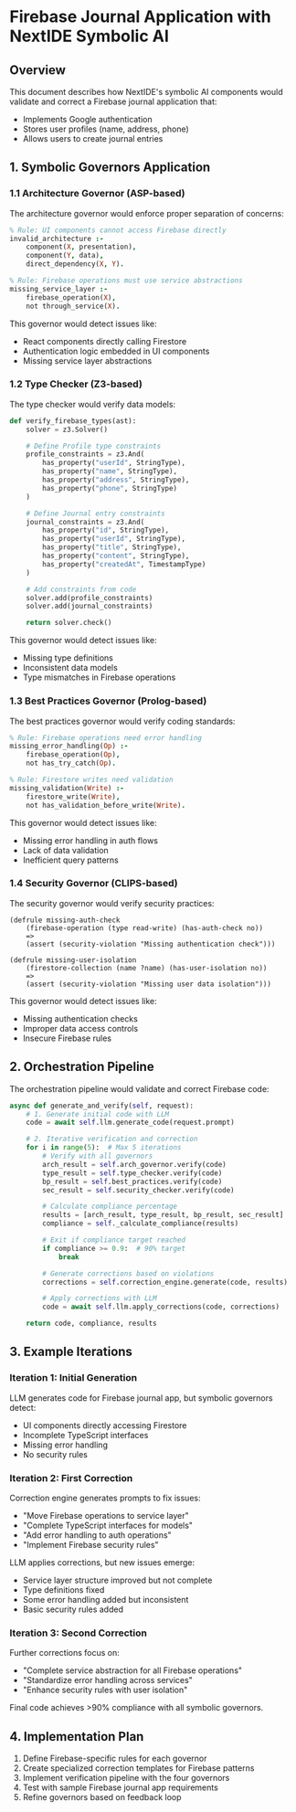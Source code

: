 # Firebase Journal Application with NextIDE Symbolic AI

## Overview
This document describes how NextIDE's symbolic AI components would validate and correct a Firebase journal application that:
- Implements Google authentication
- Stores user profiles (name, address, phone)
- Allows users to create journal entries

## 1. Symbolic Governors Application

### 1.1 Architecture Governor (ASP-based)
The architecture governor would enforce proper separation of concerns:

```prolog
% Rule: UI components cannot access Firebase directly
invalid_architecture :-
    component(X, presentation),
    component(Y, data),
    direct_dependency(X, Y).

% Rule: Firebase operations must use service abstractions
missing_service_layer :-
    firebase_operation(X),
    not through_service(X).
```

This governor would detect issues like:
- React components directly calling Firestore
- Authentication logic embedded in UI components
- Missing service layer abstractions

### 1.2 Type Checker (Z3-based)
The type checker would verify data models:

```python
def verify_firebase_types(ast):
    solver = z3.Solver()

    # Define Profile type constraints
    profile_constraints = z3.And(
        has_property("userId", StringType),
        has_property("name", StringType),
        has_property("address", StringType),
        has_property("phone", StringType)
    )

    # Define Journal entry constraints
    journal_constraints = z3.And(
        has_property("id", StringType),
        has_property("userId", StringType),
        has_property("title", StringType),
        has_property("content", StringType),
        has_property("createdAt", TimestampType)
    )

    # Add constraints from code
    solver.add(profile_constraints)
    solver.add(journal_constraints)

    return solver.check()
```

This governor would detect issues like:
- Missing type definitions
- Inconsistent data models
- Type mismatches in Firebase operations

### 1.3 Best Practices Governor (Prolog-based)
The best practices governor would verify coding standards:

```prolog
% Rule: Firebase operations need error handling
missing_error_handling(Op) :-
    firebase_operation(Op),
    not has_try_catch(Op).

% Rule: Firestore writes need validation
missing_validation(Write) :-
    firestore_write(Write),
    not has_validation_before_write(Write).
```

This governor would detect issues like:
- Missing error handling in auth flows
- Lack of data validation
- Inefficient query patterns

### 1.4 Security Governor (CLIPS-based)
The security governor would verify security practices:

```clips
(defrule missing-auth-check
    (firebase-operation (type read-write) (has-auth-check no))
    =>
    (assert (security-violation "Missing authentication check")))

(defrule missing-user-isolation
    (firestore-collection (name ?name) (has-user-isolation no))
    =>
    (assert (security-violation "Missing user data isolation")))
```

This governor would detect issues like:
- Missing authentication checks
- Improper data access controls
- Insecure Firebase rules

## 2. Orchestration Pipeline

The orchestration pipeline would validate and correct Firebase code:

```python
async def generate_and_verify(self, request):
    # 1. Generate initial code with LLM
    code = await self.llm.generate_code(request.prompt)

    # 2. Iterative verification and correction
    for i in range(5):  # Max 5 iterations
        # Verify with all governors
        arch_result = self.arch_governor.verify(code)
        type_result = self.type_checker.verify(code)
        bp_result = self.best_practices.verify(code)
        sec_result = self.security_checker.verify(code)

        # Calculate compliance percentage
        results = [arch_result, type_result, bp_result, sec_result]
        compliance = self._calculate_compliance(results)

        # Exit if compliance target reached
        if compliance >= 0.9:  # 90% target
            break

        # Generate corrections based on violations
        corrections = self.correction_engine.generate(code, results)

        # Apply corrections with LLM
        code = await self.llm.apply_corrections(code, corrections)

    return code, compliance, results
```

## 3. Example Iterations

### Iteration 1: Initial Generation
LLM generates code for Firebase journal app, but symbolic governors detect:
- UI components directly accessing Firestore
- Incomplete TypeScript interfaces
- Missing error handling
- No security rules

### Iteration 2: First Correction
Correction engine generates prompts to fix issues:
- "Move Firebase operations to service layer"
- "Complete TypeScript interfaces for models"
- "Add error handling to auth operations"
- "Implement Firebase security rules"

LLM applies corrections, but new issues emerge:
- Service layer structure improved but not complete
- Type definitions fixed
- Some error handling added but inconsistent
- Basic security rules added

### Iteration 3: Second Correction
Further corrections focus on:
- "Complete service abstraction for all Firebase operations"
- "Standardize error handling across services"
- "Enhance security rules with user isolation"

Final code achieves >90% compliance with all symbolic governors.

## 4. Implementation Plan

1. Define Firebase-specific rules for each governor
2. Create specialized correction templates for Firebase patterns
3. Implement verification pipeline with the four governors
4. Test with sample Firebase journal app requirements
5. Refine governors based on feedback loop